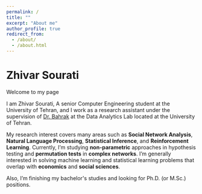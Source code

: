 ```yaml
---
permalink: /
title: ""
excerpt: "About me"
author_profile: true
redirect_from: 
  - /about/
  - /about.html
---
```


# Zhivar Sourati


Welcome to my page

I am Zhivar Sourati, A senior Computer Engineering student at the University of Tehran, and I work as a research assistant under the supervision of [Dr. Bahrak](https://ece.ut.ac.ir/en/~bahrak) at the Data Analytics Lab located at the University of Tehran.


My research interest covers many areas such as **Social Network Analysis**, **Natural Language Processing**, **Statistical Inference**, and **Reinforcement Learning**. Currently, I’m studying **non-parametric** approaches in hypothesis testing and **permutation tests** in **complex networks**. I’m generally interested in solving machine learning and statistical learning problems that overlap with **economics** and **social sciences**.


Also, I’m finishing my bachelor's studies and looking for Ph.D. (or M.Sc.) positions.
